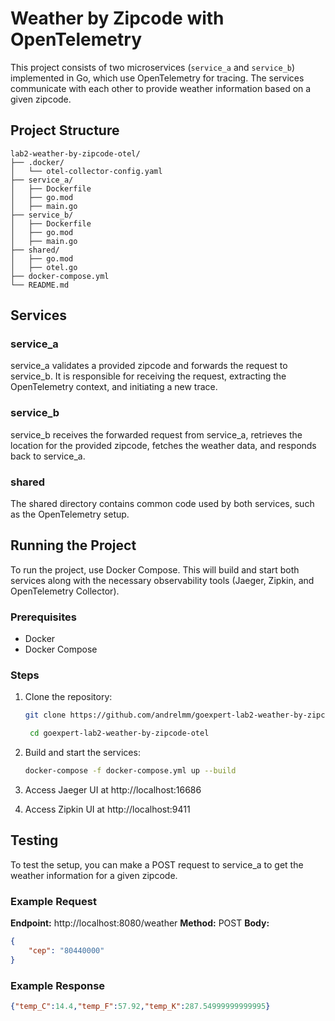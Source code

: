 # Weather by Zipcode with OpenTelemetry

This project consists of two microservices (`service_a` and `service_b`) implemented in Go, which use OpenTelemetry for tracing. The services communicate with each other to provide weather information based on a given zipcode.

## Project Structure

```plaintext
lab2-weather-by-zipcode-otel/
├── .docker/
│   └── otel-collector-config.yaml
├── service_a/
│   ├── Dockerfile
│   ├── go.mod
│   ├── main.go
├── service_b/
│   ├── Dockerfile
│   ├── go.mod
│   ├── main.go
├── shared/
│   ├── go.mod
│   ├── otel.go
├── docker-compose.yml
└── README.md
```

## Services
### service_a
service_a validates a provided zipcode and forwards the request to service_b. It is responsible for receiving the request, extracting the OpenTelemetry context, and initiating a new trace.

### service_b
service_b receives the forwarded request from service_a, retrieves the location for the provided zipcode, fetches the weather data, and responds back to service_a.

### shared
The shared directory contains common code used by both services, such as the OpenTelemetry setup.

## Running the Project
To run the project, use Docker Compose. This will build and start both services along with the necessary observability tools (Jaeger, Zipkin, and OpenTelemetry Collector).

### Prerequisites
- Docker
- Docker Compose

### Steps
1. Clone the repository:
    ```bash
    git clone https://github.com/andrelmm/goexpert-lab2-weather-by-zipcode-otel.git
    ```
   ```bash
    cd goexpert-lab2-weather-by-zipcode-otel
    ````

2. Build and start the services:
    ```bash
    docker-compose -f docker-compose.yml up --build
    ```

3. Access Jaeger UI at http://localhost:16686

4. Access Zipkin UI at http://localhost:9411

## Testing
To test the setup, you can make a POST request to service_a to get the weather information for a given zipcode.

### Example Request
**Endpoint:** http://localhost:8080/weather
**Method:** POST
**Body:**


```json
{
    "cep": "80440000"
}
```

### Example Response
```json
{"temp_C":14.4,"temp_F":57.92,"temp_K":287.54999999999995}
```
